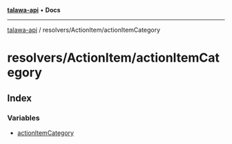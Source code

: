 [**talawa-api**](../../../README.md) • **Docs**

***

[talawa-api](../../../modules.md) / resolvers/ActionItem/actionItemCategory

# resolvers/ActionItem/actionItemCategory

## Index

### Variables

- [actionItemCategory](variables/actionItemCategory.md)
